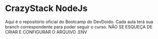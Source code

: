 # CrazyStack NodeJs

Aqui é o repositório oficial do Bootcamp do DevDoido. Cada aula terá sua branch correspondente para poder seguir o curso.
NÃO SE ESQUEÇA DE CRIAR E CONFIGURAR O ARQUIVO .ENV
